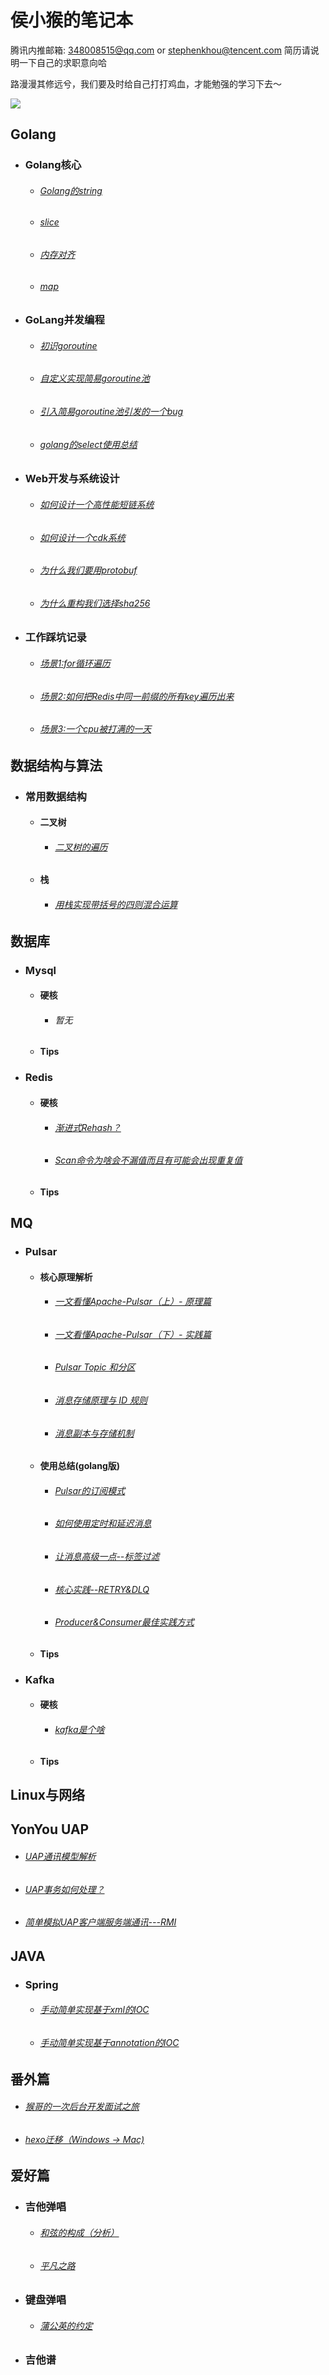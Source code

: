 #                                               侯小猴的笔记本

腾讯内推邮箱: 348008515@qq.com  or  stephenkhou@tencent.com 简历请说明一下自己的求职意向哈

路漫漫其修远兮，我们要及时给自己打打鸡血，才能勉强的学习下去～

![](https://github.com/stevenhoukai/myblog/blob/main/images/timg.jpg)

## **Golang**

- ### **Golang核心**

  - ###### *[Golang的string](https://stevenhoukai.github.io/2022/03/24/20220324-gostring/)*

  - ###### *[slice](https://stevenhoukai.github.io/2022/03/26/20220326-goslice/)*

  - ###### *[内存对齐]()*

  -  ###### *[map]()*

- ### **GoLang并发编程**

  - ###### *[初识goroutine](https://stevenhoukai.github.io/2020/12/04/20201204-goroutine/)*

  - ###### *[自定义实现简易goroutine池](https://stevenhoukai.github.io/2021/09/03/20210903-goroutinepool/)*

  - ###### *[引入简易goroutine池引发的一个bug](https://stevenhoukai.github.io/2021/09/14/20210914-goroutinepoolcpubug/)*

  - ###### *[golang的select使用总结](https://stevenhoukai.github.io/2021/09/14/20210914-goroutineselect/)*

- ### **Web开发与系统设计**

  - ###### *[如何设计一个高性能短链系统](https://stevenhoukai.github.io/2021/09/27/20210927-shorturl/)*

  - ###### *[如何设计一个cdk系统](https://stevenhoukai.github.io/2021/10/08/20211008-cdk/)*

  - ###### *[为什么我们要用protobuf](https://stevenhoukai.github.io/2022/03/17/20220313-protobuf/)*

  - ###### *[为什么重构我们选择sha256]()*

- ### **工作踩坑记录**

  - ###### *[场景1:for循环遍历](https://stevenhoukai.github.io/2021/08/16/20210816-gapGolangFor/)*

  - ###### *[场景2:如何把Redis中同一前缀的所有key遍历出来](https://stevenhoukai.github.io/2021/08/19/20210819-redisScan/)*

  - ###### *[场景3:一个cpu被打满的一天](https://stevenhoukai.github.io/2021/09/14/20210914-goroutinepoolcpubug/)*

## **数据结构与算法**

- ###  **常用数据结构**

  - #### **二叉树**

    - ######  *[二叉树的遍历](https://stevenhoukai.github.io/2020/11/26/20201126-blbinarytree/)*
  
  - ####  **栈**
  
    - ######  *[用栈实现带括号的四则混合运算](https://stevenhoukai.github.io/2020/11/25/20201125-selfcomputer/)*

## **数据库**

- ### **Mysql**

  - #### **硬核**

    - ######  *暂无*

  - #### **Tips**


- ### **Redis**

  - #### **硬核**

    - ######  *[渐进式Rehash？](https://stevenhoukai.github.io/2021/08/24/20210824-redisRehash/)*

    - ###### *[Scan命令为啥会不漏值而且有可能会出现重复值](https://stevenhoukai.github.io/2021/08/25/20210825-redisScanExplain/)*

  - #### **Tips**

## **MQ**

- ### **Pulsar**

  - #### **核心原理解析**

    - ######  *[一文看懂Apache-Pulsar（上）- 原理篇](https://stevenhoukai.github.io/2022/04/15/20220415-pulsarall/)*

    - ###### *[一文看懂Apache-Pulsar（下）- 实践篇](https://stevenhoukai.github.io/2022/04/15/20220415-pulsardown/)*

    - ###### *[Pulsar Topic 和分区](https://stevenhoukai.github.io/2022/02/14/20220214-pulsar-arch/)*

    - ###### *[消息存储原理与 ID 规则](https://stevenhoukai.github.io/2022/02/15/20220215-pulsar-storage/)*

    - ###### *[消息副本与存储机制](https://stevenhoukai.github.io/2022/02/16/20220216-pulsar-replicate/)*

  - #### **使用总结(golang版)**

    - ###### *[Pulsar的订阅模式](https://stevenhoukai.github.io/2022/02/19/20220219-pulsar-sub/)*

    - ###### *[如何使用定时和延迟消息]()*

    - ###### *[让消息高级一点--标签过滤]()*

    - ###### *[核心实践--RETRY&DLQ]()*
  
    - ###### *[Producer&Consumer最佳实践方式]()*
  
  - #### **Tips**


- ### **Kafka**

  - #### **硬核**

    - ###### *[kafka是个啥](https://stevenhoukai.github.io/2022/03/31/20220331-kafkaall/)*

  - #### **Tips**

## **Linux与网络**

## **YonYou UAP**

- ###### *[UAP通讯模型解析](https://stevenhoukai.github.io/2019/07/19/20190719-2/)*

- ###### *[UAP事务如何处理？](https://stevenhoukai.github.io/2019/07/24/20190724/)*

- ###### *[简单模拟UAP客户端服务端通讯---RMI](https://stevenhoukai.github.io/2019/08/05/20190805/)*

## **JAVA**

- ### **Spring**

  - ###### *[手动简单实现基于xml的IOC](https://stevenhoukai.github.io/2020/01/28/20200127springioc/)*

  - ###### *[手动简单实现基于annotation的IOC](https://stevenhoukai.github.io/2020/01/29/springioc-anno/)*

## **番外篇**

- ###### *[猴哥的一次后台开发面试之旅](https://stevenhoukai.github.io/2020/11/21/20201121-ms1/)* 

- ###### *[hexo迁移（Windows -> Mac)](https://stevenhoukai.github.io/2020/12/18/20201218-HexoTransferWindowsToMac/)* 

## **爱好篇**

- ### **吉他弹唱**

  - ###### *[和弦的构成（分析）](https://stevenhoukai.github.io/2021/10/10/20211010-guitar/)*

  - ###### *[平凡之路](https://www.bilibili.com/video/BV1wa41167nF?spm_id_from=333.999.0.0)*

- ### **键盘弹唱**

  - ###### *[蒲公英的约定](https://www.bilibili.com/video/BV1Qb4y1p7aF?spm_id_from=333.999.0.0)*

- ### 吉他谱

